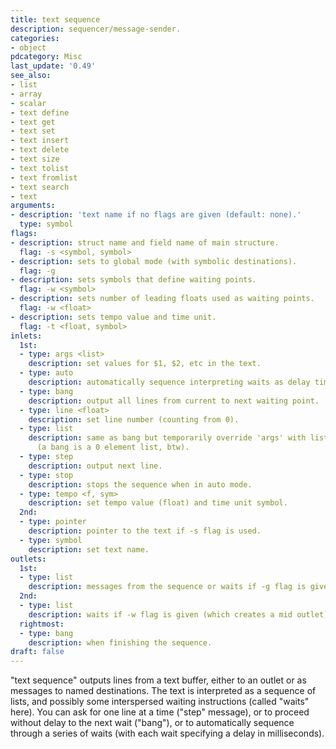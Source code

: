 ```yaml
---
title: text sequence
description: sequencer/message-sender.
categories:
- object
pdcategory: Misc
last_update: '0.49'
see_also:
- list
- array
- scalar
- text define
- text get
- text set
- text insert
- text delete
- text size
- text tolist
- text fromlist
- text search
- text
arguments:
- description: 'text name if no flags are given (default: none).'
  type: symbol
flags:
- description: struct name and field name of main structure.
  flag: -s <symbol, symbol>
- description: sets to global mode (with symbolic destinations).
  flag: -g
- description: sets symbols that define waiting points.
  flag: -w <symbol>
- description: sets number of leading floats used as waiting points.
  flag: -w <float>
- description: sets tempo value and time unit.
  flag: -t <float, symbol>
inlets:
  1st:
  - type: args <list>
    description: set values for $1, $2, etc in the text.
  - type: auto
    description: automatically sequence interpreting waits as delay times.
  - type: bang
    description: output all lines from current to next waiting point.
  - type: line <float>
    description: set line number (counting from 0).
  - type: list
    description: same as bang but temporarily override 'args' with list's elements
      (a bang is a 0 element list, btw).
  - type: step
    description: output next line.
  - type: stop
    description: stops the sequence when in auto mode.
  - type: tempo <f, sym>
    description: set tempo value (float) and time unit symbol.
  2nd:
  - type: pointer
    description: pointer to the text if -s flag is used.
  - type: symbol
    description: set text name.
outlets:
  1st:
  - type: list
    description: messages from the sequence or waits if -g flag is given.
  2nd:
  - type: list
    description: waits if -w flag is given (which creates a mid outlet).
  rightmost:
  - type: bang
    description: when finishing the sequence.
draft: false
---
```

"text sequence" outputs lines from a text buffer, either to an outlet or as messages to named destinations. The text is interpreted as a sequence of lists, and possibly some interspersed waiting instructions (called "waits" here). You can ask for one line at a time ("step" message), or to proceed without delay to the next wait ("bang"), or to automatically sequence through a series of waits (with each wait specifying a delay in milliseconds).
